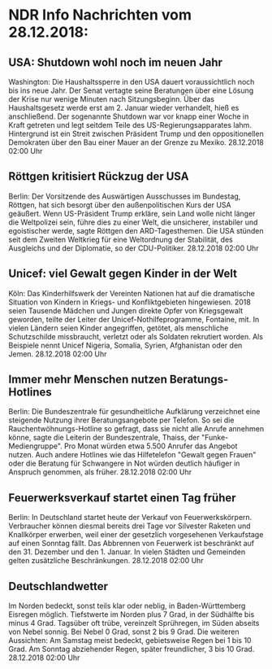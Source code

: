 # NDR Info Nachrichten vom 28.12.2018:


## USA: Shutdown wohl noch im neuen Jahr
Washington: Die Haushaltssperre in den USA dauert voraussichtlich noch bis ins neue Jahr. Der Senat vertagte seine Beratungen über eine Lösung der Krise nur wenige Minuten nach Sitzungsbeginn. Über das Haushaltsgesetz werde erst am 2. Januar wieder verhandelt, hieß es anschließend. Der sogenannte Shutdown war vor knapp einer Woche in Kraft getreten und legt seitdem Teile des US-Regierungsapparates lahm. Hintergrund ist ein Streit zwischen Präsident Trump und den oppositionellen Demokraten über den Bau einer Mauer an der Grenze zu Mexiko. 28.12.2018 02:00 Uhr 

## Röttgen kritisiert Rückzug der USA
Berlin: Der Vorsitzende des Auswärtigen Ausschusses im Bundestag, Röttgen, hat sich besorgt über den außenpolitischen Kurs der USA geäußert. Wenn US-Präsident Trump erkläre, sein Land wolle nicht länger die Weltpolizei sein, führe dies zu einer Welt, die unsicherer, instabiler und egoistischer werde, sagte Röttgen den ARD-Tagesthemen. Die USA stünden seit dem Zweiten Weltkrieg für eine Weltordnung der Stabilität, des Ausgleichs und der Diplomatie, so der CDU-Politiker. 28.12.2018 02:00 Uhr 

## Unicef: viel Gewalt gegen Kinder in der Welt
Köln: Das Kinderhilfswerk der Vereinten Nationen hat auf die dramatische Situation von Kindern in Kriegs- und Konfliktgebieten hingewiesen. 2018 seien Tausende Mädchen und Jungen direkte Opfer von Kriegsgewalt geworden, teilte der Leiter der Unicef-Nothilfeprogramme, Fontaine, mit. In vielen Ländern seien Kinder angegriffen, getötet, als menschliche Schutzschilde missbraucht, verletzt oder als Soldaten rekrutiert worden. Als Beispiele nennt Unicef Nigeria, Somalia, Syrien, Afghanistan oder den Jemen. 28.12.2018 02:00 Uhr 

## Immer mehr Menschen nutzen Beratungs-Hotlines
Berlin: Die Bundeszentrale für gesundheitliche Aufklärung verzeichnet eine steigende Nutzung ihrer Beratungsangebote per Telefon. So sei die Rauchentwöhnungs-Hotline so gefragt, dass sie nicht alle Anrufe annehmen könne, sagte die Leiterin der Bundeszentrale, Thaiss, der "Funke-Mediengruppe". Pro Monat würden etwa 5.500 Anrufer das Angebot nutzen. Auch andere Hotlines wie das Hilfetelefon "Gewalt gegen Frauen" oder die Beratung für Schwangere in Not würden deutlich häufiger in Anspruch genommen, als früher. 28.12.2018 02:00 Uhr 

## Feuerwerksverkauf startet einen Tag früher
Berlin: In Deutschland startet heute der Verkauf von Feuerwerkskörpern. Verbraucher können diesmal bereits drei Tage vor Silvester Raketen und Knallkörper erwerben, weil einer der gesetzlich vorgesehenen Verkaufstage auf einen Sonntag fällt. Das Abbrennen von Feuerwerk ist beschränkt auf den 31. Dezember und den 1. Januar. In vielen Städten und Gemeinden gelten zusätzliche Beschränkungen. 28.12.2018 02:00 Uhr 

## Deutschlandwetter
Im Norden bedeckt, sonst teils klar oder neblig, in Baden-Württemberg Eisregen möglich. Tiefstwerte im Norden plus 7 Grad, in der Südhälfte bis minus 4 Grad. Tagsüber oft trübe, vereinzelt Sprühregen, im Süden abseits von Nebel sonnig. Bei Nebel 0 Grad, sonst 2 bis 9 Grad. Die weiteren Aussichten: Am Samstag meist bedeckt, gebietsweise Regen bei 1 bis 10 Grad. Am Sonntag abziehender Regen, später freundlicher, 3 bis 10 Grad. 28.12.2018 02:00 Uhr 

